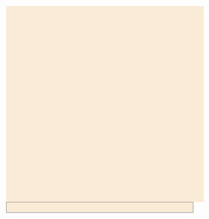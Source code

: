 <style>
  .common {
    padding: 1em;
    margin: 0;
    width: 100%;
    background-color: antiquewhite;
  }
  textarea { 
    height: 1em;
    resize: none;
    overflow: hidden;
    }
  .content-area{    
    height: 500px;
    overflow: auto;
  }
</style>
<p id='content' class='content-area common'></p>
<textarea id='target' class='common'></textarea>
<script src="https://rawcdn.githack.com/brwhale/KataScript/d04d11f584e8faff3da04eefabf69becfa1d6b32/jssrc/kscript.js" ></script>
<script type="text/javascript"> 
function readLine(str) {
    var lengthBytes = lengthBytesUTF8(str)+1;
    var buffer = _malloc(lengthBytes);
    stringToUTF8(str, buffer, lengthBytes);
    _readLineLen(buffer, lengthBytes);
    _free(buffer);
}

function displayInput(inp, a) {
    inp.innerHTML += '> ' + a + '</br>';
    inp.scrollTop = inp.scrollHeight;
}

document.getElementById('target').addEventListener('input', (event) => {
    var elem = document.getElementById('target');
    if (elem.value.endsWith('\n')) {
        var tempval = elem.value;
        elem.value = '';
	    tempval.split('\n').forEach(e => {
            if (e.length > 0) {
                var inp = document.getElementById('content');
                displayInput(inp, e); 
                readLine(e);
            }
        });	    
    }
});
</script>
